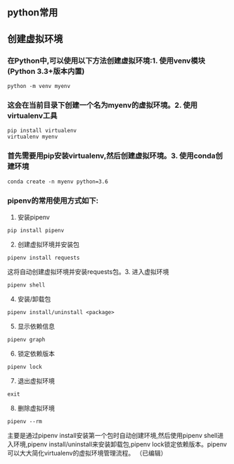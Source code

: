 ## python常用

## 

## 创建虚拟环境
### 在Python中,可以使用以下方法创建虚拟环境:1. 使用venv模块(Python 3.3+版本内置)

```
python -m venv myenv
```
### 这会在当前目录下创建一个名为myenv的虚拟环境。2. 使用virtualenv工具

```
pip install virtualenv
virtualenv myenv
```
### 首先需要用pip安装virtualenv,然后创建虚拟环境。3. 使用conda创建环境

```
conda create -n myenv python=3.6
```
### pipenv的常用使用方式如下:
1. 安装pipenv

```
pip install pipenv
```

2. 创建虚拟环境并安装包

```
pipenv install requests
```

这将自动创建虚拟环境并安装requests包。3. 进入虚拟环境

```
pipenv shell
```

4. 安装/卸载包

```
pipenv install/uninstall <package>
```

5. 显示依赖信息

```
pipenv graph
```

6. 锁定依赖版本

```
pipenv lock
```

7. 退出虚拟环境

```
exit
```

8. 删除虚拟环境

```
pipenv --rm
```

主要是通过pipenv install安装第一个包时自动创建环境,然后使用pipenv shell进入环境,pipenv install/uninstall来安装卸载包,pipenv lock锁定依赖版本。pipenv可以大大简化virtualenv的虚拟环境管理流程。 （已编辑） 
